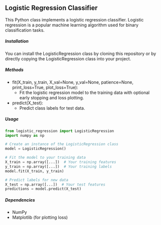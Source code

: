 ## Logistic Regression Classifier
This Python class implements a logistic regression classifier. Logistic regression is a popular machine learning algorithm used for binary classification tasks.

##### Installation

You can install the LogisticRegression class by cloning this repository or by directly copying the LogisticRegression class into your project.
##### Methods
- fit(X_train, y_train, X_val=None, y_val=None, patience=None, print_loss=True, plot_loss=True):
    - Fit the logistic regression model to the training data with optional early stopping and loss plotting.
- predict(X_test):
    - Predict class labels for test data.
##### Usage
```python
from logistic_regression import LogisticRegression
import numpy as np

# Create an instance of the LogisticRegression class
model = LogisticRegression()

# Fit the model to your training data
X_train = np.array([...])  # Your training features
y_train = np.array([...])  # Your training labels
model.fit(X_train, y_train)

# Predict labels for new data
X_test = np.array([...])  # Your test features
predictions = model.predict(X_test)

```
##### Dependencies
- NumPy
- Matplotlib (for plotting loss)
